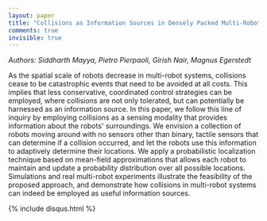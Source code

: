 ```yaml
---
layout: paper
title: "Collisions as Information Sources in Densely Packed Multi-Robot Systems Under Mean-Field Approximations"
comments: true
invisible: true
---
```


<p class="text-left"><i>Authors: Siddharth Mayya, Pietro Pierpaoli, Girish Nair, Magnus Egerstedt</i></p>

As the spatial scale of robots decrease in multi-robot systems, collisions cease to be catastrophic events that need to be avoided at all costs. This implies that less conservative, coordinated control strategies can be employed, where collisions are not only tolerated, but can potentially be harnessed as an information source. In this paper, we follow this line of inquiry by employing collisions as a sensing modality that provides information about the robots' surroundings. We envision a collection of robots moving around with no sensors other than binary, tactile sensors that can determine if a collision occurred, and let the robots use this information to adaptively determine their locations. We apply a probabilistic localization technique based on mean-field approximations that allows each robot to maintain and update a probability distribution over all possible locations. Simulations and real multi-robot experiments illustrate the feasibility of the proposed approach, and demonstrate how collisions in multi-robot systems can indeed be employed as useful information sources.

{% include disqus.html %}